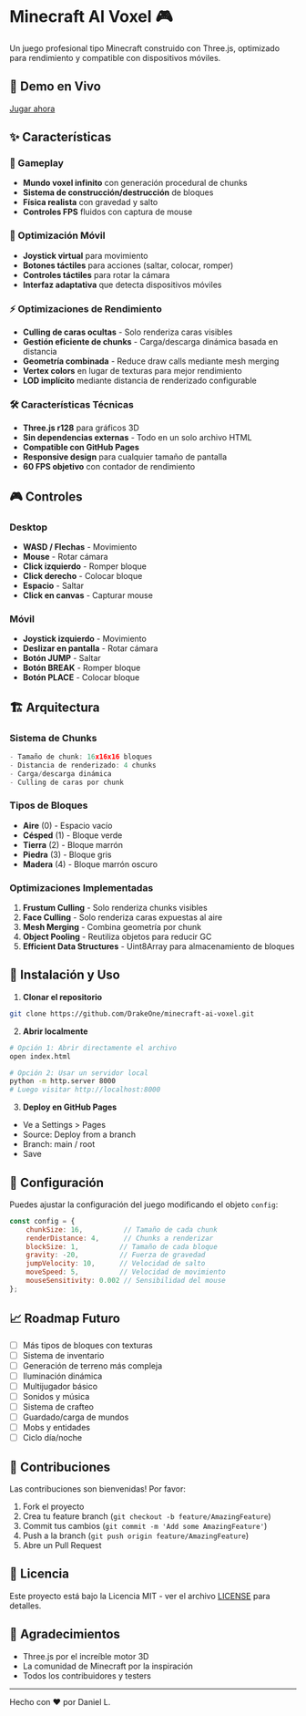 # Minecraft AI Voxel 🎮

Un juego profesional tipo Minecraft construido con Three.js, optimizado para rendimiento y compatible con dispositivos móviles.

## 🚀 Demo en Vivo

[Jugar ahora](https://drakeone.github.io/minecraft-ai-voxel/)

## ✨ Características

### 🎯 Gameplay
- **Mundo voxel infinito** con generación procedural de chunks
- **Sistema de construcción/destrucción** de bloques
- **Física realista** con gravedad y salto
- **Controles FPS** fluidos con captura de mouse

### 📱 Optimización Móvil
- **Joystick virtual** para movimiento
- **Botones táctiles** para acciones (saltar, colocar, romper)
- **Controles táctiles** para rotar la cámara
- **Interfaz adaptativa** que detecta dispositivos móviles

### ⚡ Optimizaciones de Rendimiento
- **Culling de caras ocultas** - Solo renderiza caras visibles
- **Gestión eficiente de chunks** - Carga/descarga dinámica basada en distancia
- **Geometría combinada** - Reduce draw calls mediante mesh merging
- **Vertex colors** en lugar de texturas para mejor rendimiento
- **LOD implícito** mediante distancia de renderizado configurable

### 🛠️ Características Técnicas
- **Three.js r128** para gráficos 3D
- **Sin dependencias externas** - Todo en un solo archivo HTML
- **Compatible con GitHub Pages**
- **Responsive design** para cualquier tamaño de pantalla
- **60 FPS objetivo** con contador de rendimiento

## 🎮 Controles

### Desktop
- **WASD / Flechas** - Movimiento
- **Mouse** - Rotar cámara
- **Click izquierdo** - Romper bloque
- **Click derecho** - Colocar bloque
- **Espacio** - Saltar
- **Click en canvas** - Capturar mouse

### Móvil
- **Joystick izquierdo** - Movimiento
- **Deslizar en pantalla** - Rotar cámara
- **Botón JUMP** - Saltar
- **Botón BREAK** - Romper bloque
- **Botón PLACE** - Colocar bloque

## 🏗️ Arquitectura

### Sistema de Chunks
```javascript
- Tamaño de chunk: 16x16x16 bloques
- Distancia de renderizado: 4 chunks
- Carga/descarga dinámica
- Culling de caras por chunk
```

### Tipos de Bloques
- **Aire** (0) - Espacio vacío
- **Césped** (1) - Bloque verde
- **Tierra** (2) - Bloque marrón
- **Piedra** (3) - Bloque gris
- **Madera** (4) - Bloque marrón oscuro

### Optimizaciones Implementadas
1. **Frustum Culling** - Solo renderiza chunks visibles
2. **Face Culling** - Solo renderiza caras expuestas al aire
3. **Mesh Merging** - Combina geometría por chunk
4. **Object Pooling** - Reutiliza objetos para reducir GC
5. **Efficient Data Structures** - Uint8Array para almacenamiento de bloques

## 🚀 Instalación y Uso

1. **Clonar el repositorio**
```bash
git clone https://github.com/DrakeOne/minecraft-ai-voxel.git
```

2. **Abrir localmente**
```bash
# Opción 1: Abrir directamente el archivo
open index.html

# Opción 2: Usar un servidor local
python -m http.server 8000
# Luego visitar http://localhost:8000
```

3. **Deploy en GitHub Pages**
- Ve a Settings > Pages
- Source: Deploy from a branch
- Branch: main / root
- Save

## 🔧 Configuración

Puedes ajustar la configuración del juego modificando el objeto `config`:

```javascript
const config = {
    chunkSize: 16,          // Tamaño de cada chunk
    renderDistance: 4,      // Chunks a renderizar
    blockSize: 1,          // Tamaño de cada bloque
    gravity: -20,          // Fuerza de gravedad
    jumpVelocity: 10,      // Velocidad de salto
    moveSpeed: 5,          // Velocidad de movimiento
    mouseSensitivity: 0.002 // Sensibilidad del mouse
};
```

## 📈 Roadmap Futuro

- [ ] Más tipos de bloques con texturas
- [ ] Sistema de inventario
- [ ] Generación de terreno más compleja
- [ ] Iluminación dinámica
- [ ] Multijugador básico
- [ ] Sonidos y música
- [ ] Sistema de crafteo
- [ ] Guardado/carga de mundos
- [ ] Mobs y entidades
- [ ] Ciclo día/noche

## 🤝 Contribuciones

Las contribuciones son bienvenidas! Por favor:

1. Fork el proyecto
2. Crea tu feature branch (`git checkout -b feature/AmazingFeature`)
3. Commit tus cambios (`git commit -m 'Add some AmazingFeature'`)
4. Push a la branch (`git push origin feature/AmazingFeature`)
5. Abre un Pull Request

## 📄 Licencia

Este proyecto está bajo la Licencia MIT - ver el archivo [LICENSE](LICENSE) para detalles.

## 🙏 Agradecimientos

- Three.js por el increíble motor 3D
- La comunidad de Minecraft por la inspiración
- Todos los contribuidores y testers

---

Hecho con ❤️ por Daniel L.